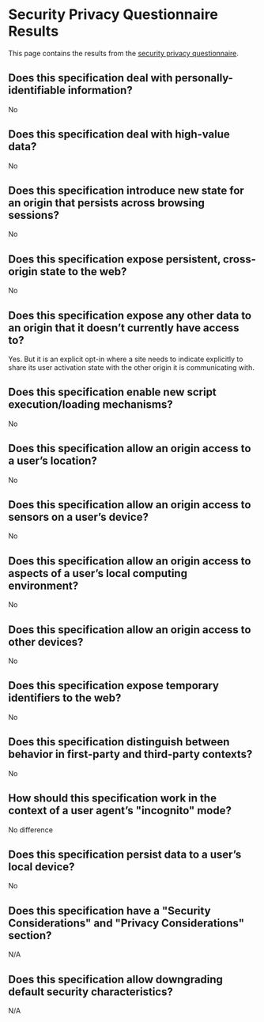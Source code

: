 # Security Privacy Questionnaire Results

This page contains the results from the [security privacy questionnaire](https://www.w3.org/TR/security-privacy-questionnaire/).

## Does this specification deal with personally-identifiable information?

No

## Does this specification deal with high-value data?

No

## Does this specification introduce new state for an origin that persists across browsing sessions?

No

## Does this specification expose persistent, cross-origin state to the web?

No

## Does this specification expose any other data to an origin that it doesn’t currently have access to?

Yes. But it is an explicit opt-in where a site needs to indicate explicitly to share its user activation
state with the other origin it is communicating with.

## Does this specification enable new script execution/loading mechanisms?

No

## Does this specification allow an origin access to a user’s location?

No

## Does this specification allow an origin access to sensors on a user’s device?

No

## Does this specification allow an origin access to aspects of a user’s local computing environment?

No

## Does this specification allow an origin access to other devices?

No

## Does this specification expose temporary identifiers to the web?

No

## Does this specification distinguish between behavior in first-party and third-party contexts?

No

## How should this specification work in the context of a user agent’s "incognito" mode?

No difference

## Does this specification persist data to a user’s local device?

No

## Does this specification have a "Security Considerations" and "Privacy Considerations" section?

N/A

## Does this specification allow downgrading default security characteristics?

N/A
